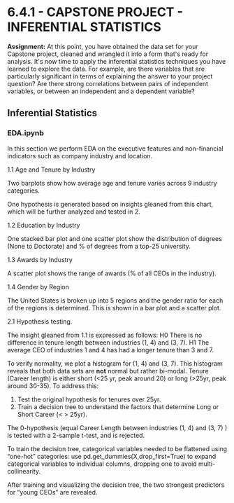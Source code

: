 # 6.4.1 - CAPSTONE PROJECT - INFERENTIAL STATISTICS

**Assignment:** At this point, you have obtained the data set for your Capstone project, cleaned and wrangled it into a form that's ready for analysis. 
It's now time to apply the inferential statistics techniques you have learned to explore the data. For example, are there variables that are particularly significant in terms of explaining the answer to your project question? Are there strong correlations between pairs of independent variables, or between an independent and a dependent variable? 

## Inferential Statistics

### EDA.ipynb

In this section we perform EDA on the executive features and non-financial indicators such as company industry and location.

1.1 Age and Tenure by Industry

Two barplots show how average age and tenure varies across 9 industry categories.

One hypothesis is generated based on insights gleaned from this chart, which will be further analyzed and tested in 2.

1.2 Education by Industry

One stacked bar plot and one scatter plot show the distribution of degrees (None to Doctorate) and % of degrees from a top-25 university.

1.3 Awards by Industry

A scatter plot shows the range of awards (% of all CEOs in the industry).

1.4 Gender by Region

The United States is broken up into 5 regions and the gender ratio for each of the regions is determined. This is shown in a bar plot and a scatter plot.

2.1 Hypothesis testing.

The insight gleaned from 1.1 is expressed as follows:
	H0 There is no difference in tenure length between industries (1, 4) and (3, 7).
	H1 The average CEO of industries 1 and 4 has had a longer tenure than 3 and 7.

To verify normality, we plot a histogram for (1, 4) and (3, 7). This histogram reveals that both data sets are **not** normal but rather bi-modal. Tenure (Career length) is either short (<25 yr, peak around 20) or long (>25yr, peak around 30-35). To address this:

1. Test the original hypothesis for tenures over 25yr.
2. Train a decision tree to understand the factors that determine Long or Short Career (< > 25yr).

The 0-hypothesis (equal Career Length between industries (1, 4) and (3, 7) ) is tested with a 2-sample t-test, and is rejected.

To train the decision tree, categorical variables needed to be flattened using “one-hot” categories: use pd.get_dummies(X,drop_first=True) to expand categorical variables to individual columns, dropping one to avoid multi-collinearity.

After training and visualizing the decision tree, the two strongest predictors for “young CEOs” are revealed.